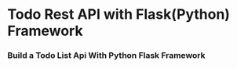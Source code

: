 # Todo Rest API with Flask(Python) Framework 
### Build a Todo List Api With Python Flask Framework   

